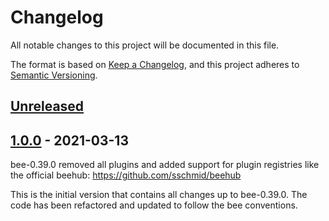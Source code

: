 # Changelog
All notable changes to this project will be documented in this file.

The format is based on [Keep a Changelog](https://keepachangelog.com/en/1.0.0/),
and this project adheres to [Semantic Versioning](https://semver.org/spec/v2.0.0.html).

## [Unreleased]

## [1.0.0] - 2021-03-13
bee-0.39.0 removed all plugins and added support for plugin registries
like the official beehub: https://github.com/sschmid/beehub

This is the initial version that contains all changes up to bee-0.39.0.
The code has been refactored and updated to follow the bee conventions.

[Unreleased]: https://github.com/sschmid/bee-tree/compare/1.0.0...HEAD
[1.0.0]: https://github.com/sschmid/bee-tree/releases/tag/1.0.0
